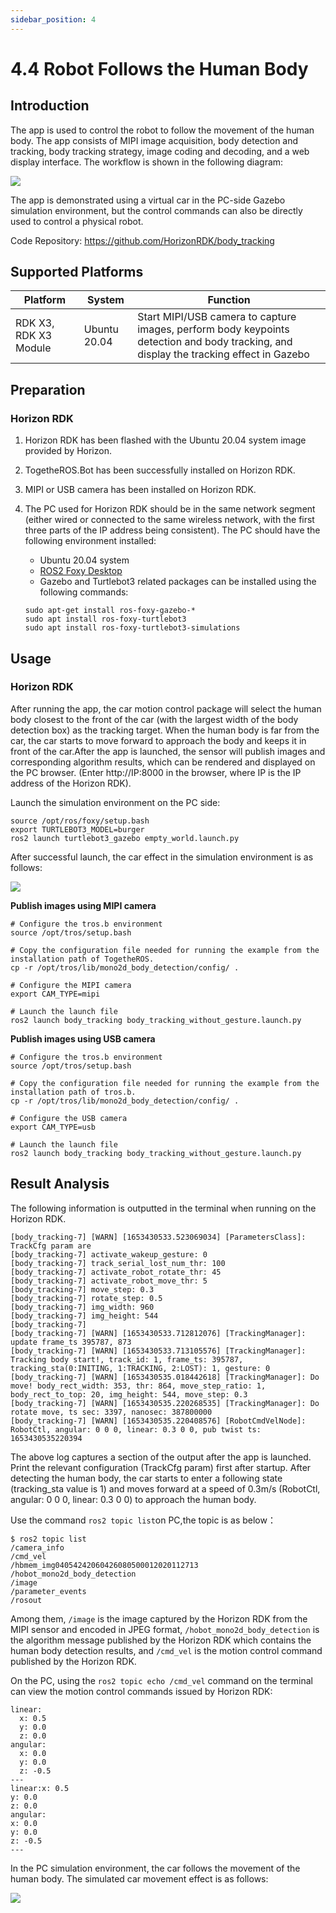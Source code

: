 ```yaml
---
sidebar_position: 4
---
```


# 4.4 Robot Follows the Human Body

## Introduction

The app is used to control the robot to follow the movement of the human body. The app consists of MIPI image acquisition, body detection and tracking, body tracking strategy, image coding and decoding, and a web display interface. The workflow is shown in the following diagram:

![](./image/car_tracking/body_tracking_workflow.jpg)

The app is demonstrated using a virtual car in the PC-side Gazebo simulation environment, but the control commands can also be directly used to control a physical robot.

Code Repository: <https://github.com/HorizonRDK/body_tracking>

## Supported Platforms

| Platform | System | Function                  |
| ---------| ---------------- | ------------------------------------- |
| RDK X3, RDK X3 Module  | Ubuntu 20.04  | Start MIPI/USB camera to capture images, perform body keypoints detection and body tracking, and display the tracking effect in Gazebo |

## Preparation

### Horizon RDK

1. Horizon RDK has been flashed with the Ubuntu 20.04 system image provided by Horizon.

2. TogetheROS.Bot has been successfully installed on Horizon RDK.

3. MIPI or USB camera has been installed on Horizon RDK.

4. The PC used for Horizon RDK should be in the same network segment (either wired or connected to the same wireless network, with the first three parts of the IP address being consistent). The PC should have the following environment installed:

   - Ubuntu 20.04 system
   - [ROS2 Foxy Desktop](https://docs.ros.org/en/foxy/Installation/Ubuntu-Install-Debians.html)
   - Gazebo and Turtlebot3 related packages can be installed using the following commands:

    ```shell
    sudo apt-get install ros-foxy-gazebo-*
    sudo apt install ros-foxy-turtlebot3
    sudo apt install ros-foxy-turtlebot3-simulations
    ```

## Usage

### Horizon RDK

After running the app, the car motion control package will select the human body closest to the front of the car (with the largest width of the body detection box) as the tracking target. When the human body is far from the car, the car starts to move forward to approach the body and keeps it in front of the car.After the app is launched, the sensor will publish images and corresponding algorithm results, which can be rendered and displayed on the PC browser. (Enter http://IP:8000 in the browser, where IP is the IP address of the Horizon RDK).

Launch the simulation environment on the PC side:

```shell
source /opt/ros/foxy/setup.bash
export TURTLEBOT3_MODEL=burger
ros2 launch turtlebot3_gazebo empty_world.launch.py
```

After successful launch, the car effect in the simulation environment is as follows:

![](./image/car_gesture_control/gazebo.jpeg)


**Publish images using MIPI camera**

```shell
# Configure the tros.b environment
source /opt/tros/setup.bash

# Copy the configuration file needed for running the example from the installation path of TogetheROS.
cp -r /opt/tros/lib/mono2d_body_detection/config/ .

# Configure the MIPI camera
export CAM_TYPE=mipi

# Launch the launch file
ros2 launch body_tracking body_tracking_without_gesture.launch.py
```

**Publish images using USB camera**

```shell
# Configure the tros.b environment
source /opt/tros/setup.bash

# Copy the configuration file needed for running the example from the installation path of tros.b.
cp -r /opt/tros/lib/mono2d_body_detection/config/ .

# Configure the USB camera
export CAM_TYPE=usb

# Launch the launch file
ros2 launch body_tracking body_tracking_without_gesture.launch.py
```

## Result Analysis


The following information is outputted in the terminal when running on the Horizon RDK.

```text
[body_tracking-7] [WARN] [1653430533.523069034] [ParametersClass]: TrackCfg param are
[body_tracking-7] activate_wakeup_gesture: 0
[body_tracking-7] track_serial_lost_num_thr: 100
[body_tracking-7] activate_robot_rotate_thr: 45
[body_tracking-7] activate_robot_move_thr: 5
[body_tracking-7] move_step: 0.3
[body_tracking-7] rotate_step: 0.5
[body_tracking-7] img_width: 960
[body_tracking-7] img_height: 544
[body_tracking-7] 
[body_tracking-7] [WARN] [1653430533.712812076] [TrackingManager]: update frame_ts 395787, 873
[body_tracking-7] [WARN] [1653430533.713105576] [TrackingManager]: Tracking body start!, track_id: 1, frame_ts: 395787, tracking_sta(0:INITING, 1:TRACKING, 2:LOST): 1, gesture: 0
[body_tracking-7] [WARN] [1653430535.018442618] [TrackingManager]: Do move! body_rect_width: 353, thr: 864, move_step_ratio: 1, body_rect_to_top: 20, img_height: 544, move_step: 0.3
[body_tracking-7] [WARN] [1653430535.220268535] [TrackingManager]: Do rotate move, ts sec: 3397, nanosec: 387800000
[body_tracking-7] [WARN] [1653430535.220408576] [RobotCmdVelNode]: RobotCtl, angular: 0 0 0, linear: 0.3 0 0, pub twist ts: 1653430535220394
```

The above log captures a section of the output after the app is launched. Print the relevant configuration (TrackCfg param) first after startup. After detecting the human body, the car starts to enter a following state (tracking_sta value is 1) and moves forward at a speed of 0.3m/s (RobotCtl, angular: 0 0 0, linear: 0.3 0 0) to approach the human body.

Use the command `ros2 topic list`on PC,the topic is as below：

```shell
$ ros2 topic list
/camera_info
/cmd_vel
/hbmem_img04054242060426080500012020112713
/hobot_mono2d_body_detection
/image
/parameter_events
/rosout
```
Among them, `/image` is the image captured by the Horizon RDK from the MIPI sensor and encoded in JPEG format, `/hobot_mono2d_body_detection` is the algorithm message published by the Horizon RDK which contains the human body detection results, and `/cmd_vel` is the motion control command published by the Horizon RDK.

On the PC, using the `ros2 topic echo /cmd_vel` command on the terminal can view the motion control commands issued by Horizon RDK:

```shell
linear:
  x: 0.5
  y: 0.0
  z: 0.0
angular:
  x: 0.0
  y: 0.0
  z: -0.5
---
linear:x: 0.5
y: 0.0
z: 0.0
angular:
x: 0.0
y: 0.0
z: -0.5
---
```

In the PC simulation environment, the car follows the movement of the human body. The simulated car movement effect is as follows:

![](./image/car_tracking/tracking.gif)